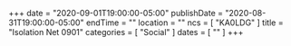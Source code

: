 +++
date = "2020-09-01T19:00:00-05:00"
publishDate = "2020-08-31T19:00:00-05:00"
endTime = ""
location = ""
ncs = [ "KA0LDG" ]
title = "Isolation Net 0901"
categories = [ "Social" ]
dates = [ "" ]
+++
